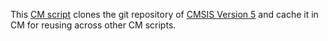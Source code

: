 This [CM script](https://github.com/mlcommons/ck/blob/master/cm/docs/tutorial-scripts.md) clones the git repository of [CMSIS Version 5](https://github.com/ARM-software/CMSIS_5) and cache it in CM for reusing across other CM scripts.
